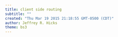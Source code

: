 ```yaml
---
title: client side routing
subtitle: ""
created: "Thu Mar 19 2015 21:18:55 GMT-0500 (CDT)"
author: Jeffrey R. Hicks
theme: bs3
---
```


